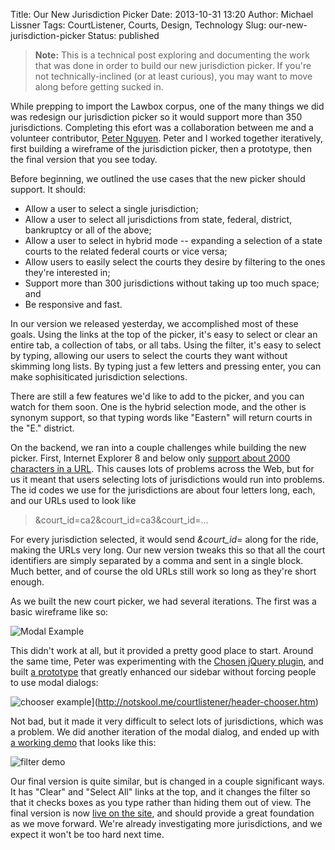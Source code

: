 Title: Our New Jurisdiction Picker
Date: 2013-10-31 13:20
Author: Michael Lissner
Tags: CourtListener, Courts, Design, Technology
Slug: our-new-jurisdiction-picker
Status: published

> **Note:** This is a technical post exploring and documenting the work
> that was done in order to build our new jurisdiction picker. If you're
> not technically-inclined (or at least curious), you may want to move
> along before getting sucked in.

While prepping to import the Lawbox corpus, one of the many things we
did was redesign our jurisdiction picker so it would support more than
350 jurisdictions. Completing this efort was a collaboration between me
and a volunteer contributor, [Peter
Nguyen](http://www.petertnguyen.com/). Peter and I worked together
iteratively, first building a wireframe of the jurisdiction picker, then
a prototype, then the final version that you see today.

Before beginning, we outlined the use cases that the new picker should
support. It should:

-   Allow a user to select a single jurisdiction;
-   Allow a user to select all jurisdictions from state, federal,
    district, bankruptcy or all of the above;
-   Allow a user to select in hybrid mode -- expanding a selection of a
    state courts to the related federal courts or vice versa;
-   Allow users to easily select the courts they desire by filtering to
    the ones they're interested in;
-   Support more than 300 jurisdictions without taking up too much
    space; and
-   Be responsive and fast.

In our version we released yesterday, we accomplished most of these
goals. Using the links at the top of the picker, it's easy to select or
clear an entire tab, a collection of tabs, or all tabs. Using the
filter, it's easy to select by typing, allowing our users to select the
courts they want without skimming long lists. By typing just a few
letters and pressing enter, you can make sophisiticated jurisdiction
selections.

There are still a few features we'd like to add to the picker, and you
can watch for them soon. One is the hybrid selection mode, and the other
is synonym support, so that typing words like "Eastern" will return
courts in the "E." district.

On the backend, we ran into a couple challenges while building the new
picker. First, Internet Explorer 8 and below only [support about 2000
characters in a
URL](http://stackoverflow.com/questions/417142/what-is-the-maximum-length-of-a-url-in-different-browsers).
This causes lots of problems across the Web, but for us it meant that
users selecting lots of jurisdictions would run into problems. The id
codes we use for the jurisdictions are about four letters long, each,
and our URLs used to look like

> &court\_id=ca2&court\_id=ca3&court\_id=...

For every jurisdiction selected, it would send *&court\_id=* along for
the ride, making the URLs very long. Our new version tweaks this so that
all the court identifiers are simply separated by a comma and sent in a
single block. Much better, and of course the old URLs still work so long
as they're short enough.

As we built the new court picker, we had several iterations. The first
was a basic wireframe like so:

![Modal
Example]({filename}/images/mockup-screenshot.png)

This didn't work at all, but it provided a pretty good place to start.
Around the same time, Peter was experimenting with the [Chosen jQuery
plugin](http://harvesthq.github.io/chosen/), and built [a
prototype](http://notskool.me/courtlistener/filter_demo_added.htm) that
greatly enhanced our sidebar without forcing people to use modal
dialogs:

![chooser
example]({filename}/images/chooser.png)](http://notskool.me/courtlistener/header-chooser.htm)

Not bad, but it made it very difficult to select lots of jurisdictions,
which was a problem. We did another iteration of the modal dialog, and
ended up with [a working
demo](http://notskool.me/courtlistener/header-chooser.htm) that looks
like this:

![filter
demo]({filename}/images/filter-demo1.png)

Our final version is quite similar, but is changed in a couple
significant ways. It has "Clear" and "Select All" links at the top, and
it changes the filter so that it checks boxes as you type rather than
hiding them out of view. The final version is now [live on the
site](https://courtlistener.com), and should provide a great foundation
as we move forward. We're already investigating more jurisdictions, and
we expect it won't be too hard next time.

